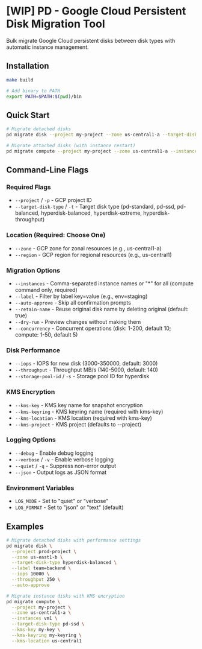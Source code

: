 # [WIP] PD - Google Cloud Persistent Disk Migration Tool

Bulk migrate Google Cloud persistent disks between disk types with automatic instance management.

## Installation

```bash
make build 

# Add binary to PATH
export PATH=$PATH:$(pwd)/bin
```

## Quick Start

```bash
# Migrate detached disks
pd migrate disk --project my-project --zone us-central1-a --target-disk-type hyperdisk-balanced

# Migrate attached disks (with instance restart)
pd migrate compute --project my-project --zone us-central1-a --instances vm1,vm2 --target-disk-type pd-ssd
```

## Command-Line Flags

### Required Flags

- `--project` / `-p` - GCP project ID
- `--target-disk-type` / `-t` - Target disk type (pd-standard, pd-ssd, pd-balanced, hyperdisk-balanced, hyperdisk-extreme, hyperdisk-throughput)

### Location (Required: Choose One)

- `--zone` - GCP zone for zonal resources (e.g., us-central1-a)
- `--region` - GCP region for regional resources (e.g., us-central1)

### Migration Options

- `--instances` - Comma-separated instance names or "*" for all (compute command only, required)
- `--label` - Filter by label key=value (e.g., env=staging)
- `--auto-approve` - Skip all confirmation prompts
- `--retain-name` - Reuse original disk name by deleting original (default: true)
- `--dry-run` - Preview changes without making them
- `--concurrency` - Concurrent operations (disk: 1-200, default 10; compute: 1-50, default 5)

### Disk Performance

- `--iops` - IOPS for new disk (3000-350000, default: 3000)
- `--throughput` - Throughput MB/s (140-5000, default: 140)
- `--storage-pool-id` / `-s` - Storage pool ID for hyperdisk

### KMS Encryption

- `--kms-key` - KMS key name for snapshot encryption
- `--kms-keyring` - KMS keyring name (required with kms-key)
- `--kms-location` - KMS location (required with kms-key)
- `--kms-project` - KMS project (defaults to --project)

### Logging Options

- `--debug` - Enable debug logging
- `--verbose` / `-v` - Enable verbose logging
- `--quiet` / `-q` - Suppress non-error output
- `--json` - Output logs as JSON format

### Environment Variables

- `LOG_MODE` - Set to "quiet" or "verbose"
- `LOG_FORMAT` - Set to "json" or "text" (default)

## Examples

```bash
# Migrate detached disks with performance settings
pd migrate disk \
  --project prod-project \
  --zone us-east1-b \
  --target-disk-type hyperdisk-balanced \
  --label team=backend \
  --iops 10000 \
  --throughput 250 \
  --auto-approve

# Migrate instance disks with KMS encryption
pd migrate compute \
  --project my-project \
  --zone us-central1-a \
  --instances vm1 \
  --target-disk-type pd-ssd \
  --kms-key my-key \
  --kms-keyring my-keyring \
  --kms-location us-central1
```
